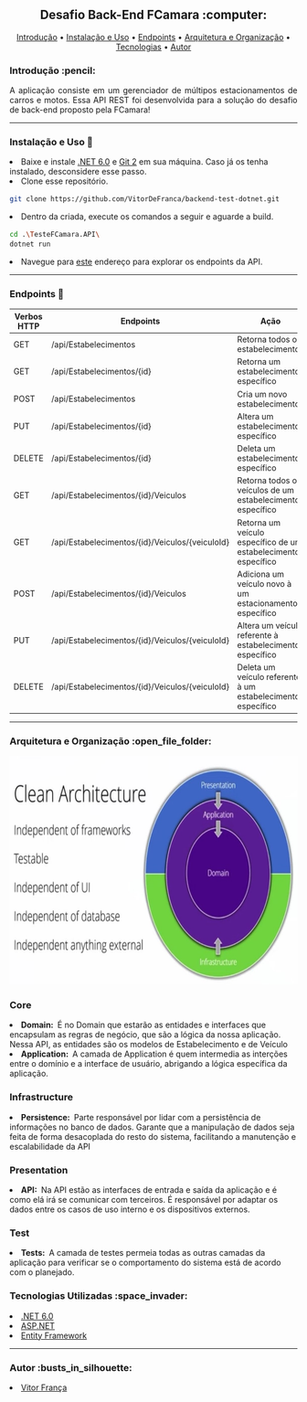 <div> <h2 align="center" style="font-wight: bold;"> Desafio Back-End FCamara :computer:</h2>
  <p align="center">
    <a href="#intro">Introdução</a> •
    <a href="#install">Instalação e Uso</a> •
    <a href="#routes">Endpoints</a> •
    <a href="#arch">Arquitetura e Organização</a> •
    <a href="#tech">Tecnologias</a> •
    <a href="#author">Autor</a> 
  </p>
</div>

<div>
  <h3 id="intro">Introdução :pencil: </h3>
  <p align="justify">A aplicação consiste em um gerenciador de múltipos estacionamentos de carros e motos. Essa API REST foi desenvolvida para a solução do desafio de back-end proposto pela FCamara!</p>
</div>
<hr>


  <h3 id="install">Instalação e Uso 🚀</h3>
  <li> Baixe e instale <a href="https://dotnet.microsoft.com/pt-br/download/dotnet/6.0">.NET 6.0</a> e <a href="https://git-scm.com/downloads">Git 2</a> em sua máquina. Caso já os tenha instalado, desconsidere esse passo. </li>
  
  <li> Clone esse repositório. </li>
  
```bash
git clone https://github.com/VitorDeFranca/backend-test-dotnet.git
```

  <li> Dentro da criada, execute os comandos a seguir e aguarde a build.</li>
  
  ```bash
  cd .\TesteFCamara.API\
  dotnet run
  ```
  
  <li> Navegue para <a href="https://localhost:7048/swagger/index.html">este</a> endereço para explorar os endpoints da API.</li>

<hr>

<div>
  <h3 id="routes">Endpoints 📍</h3>
</div>

| Verbos HTTP | Endpoints | Ação 
|---|---|--- 
| GET | /api/Estabelecimentos | Retorna todos os estabelecimentos 
| GET | /api/Estabelecimentos/{id} | Retorna um estabelecimento específico 
| POST | /api/Estabelecimentos | Cria um novo estabelecimento 
| PUT | /api/Estabelecimentos/{id} | Altera um estabelecimento específico 
| DELETE | /api/Estabelecimentos/{id} | Deleta um estabelecimento específico 
| GET | /api/Estabelecimentos/{id}/Veiculos | Retorna todos os veículos de um estabelecimento específico 
| GET | /api/Estabelecimentos/{id}/Veiculos/{veiculoId} | Retorna um veículo específico de um estabelecimento específico 
| POST | /api/Estabelecimentos/{id}/Veiculos | Adiciona um veículo novo à um estacionamento específico 
| PUT | /api/Estabelecimentos/{id}/Veiculos/{veiculoId} | Altera um veículo referente à estabelecimento específico 
| DELETE | /api/Estabelecimentos/{id}/Veiculos/{veiculoId} | Deleta um veículo referente à um estabelecimento específico 
<hr>

<div>
  <h3 id="arch">Arquitetura e Organização :open_file_folder:</h3>
  <div align="center" style="margin-top: 5px">
    <img height="400em" src="TesteFCamara.API\Assets\cleanarch.jpg"/>
  </div>
  <h3>Core</h3>
  <li><b>Domain:</b>&ensp;É no Domain que estarão as entidades e interfaces que encapsulam as regras de negócio, que são a lógica da nossa aplicação. Nessa API, as entidades são os modelos de Estabelecimento e de Veículo</li>
  <li><b>Application:</b>&ensp;A camada de Application é quem intermedia as interções entre o domínio e a interface de usuário, abrigando a lógica específica da aplicação.</li>
  <h3>Infrastructure</h3>
  <li><b>Persistence:</b>&ensp;Parte responsável por lidar com a persistência de informações no banco de dados. Garante que a manipulação de dados seja feita de forma desacoplada do resto do sistema, facilitando a manutenção e escalabilidade da API</li>
  <h3>Presentation</h3>
  <li><b>API:</b>&ensp;Na API estão as interfaces de entrada e saída da aplicação e é como elá irá se comunicar com terceiros. É responsável por adaptar os dados entre os casos de uso interno e os dispositivos externos.</li>
  <h3>Test</h3>
  <li><b>Tests:</b>&ensp;A camada de testes permeia todas as outras camadas da aplicação para verificar se o comportamento do sistema está de acordo com o planejado.</li>
</div>

<div>
  <h3 id="tech">Tecnologias Utilizadas :space_invader:</h3>
  <li><a href="https://dotnet.microsoft.com/pt-br/download/dotnet/6.0">.NET 6.0</a></li>
  <li><a href="https://learn.microsoft.com/pt-br/aspnet/core/introduction-to-aspnet-core?view=aspnetcore-8.0">ASP.NET</a></li>
  <li><a href="https://learn.microsoft.com/pt-br/ef/">Entity Framework</a></li>  
</div>
<hr>

<div>
  <h3 id="author">Autor :busts_in_silhouette:</h3>
  <li><a href="www.linkedin.com/in/vitor-monteiro-de-franca">Vitor França</a></li>
</div>
